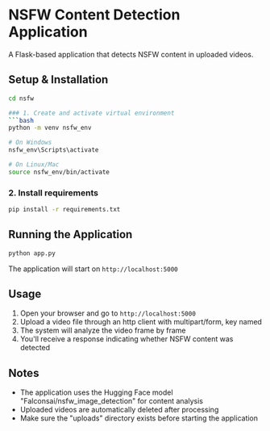 # NSFW Content Detection Application

A Flask-based application that detects NSFW content in uploaded videos.

## Setup & Installation

```bash
cd nsfw

### 1. Create and activate virtual environment
```bash
python -m venv nsfw_env

# On Windows
nsfw_env\Scripts\activate

# On Linux/Mac
source nsfw_env/bin/activate
```

### 2. Install requirements
```bash
pip install -r requirements.txt
```

## Running the Application

```bash
python app.py
```

The application will start on `http://localhost:5000`

## Usage

1. Open your browser and go to `http://localhost:5000`
2. Upload a video file through an http client with multipart/form, key named
3. The system will analyze the video frame by frame
4. You'll receive a response indicating whether NSFW content was detected

## Notes

- The application uses the Hugging Face model "Falconsai/nsfw_image_detection" for content analysis
- Uploaded videos are automatically deleted after processing
- Make sure the "uploads" directory exists before starting the application